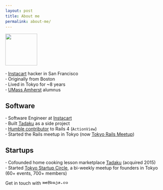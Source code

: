 ```yaml
---
layout: post
title: About me
permalink: about-me/
---
```


<img src="https://pbs.twimg.com/profile_images/551423866594029568/zbex0jmT.jpeg" width="100" height="100">

<strong>&middot;</strong> <a href="https://www.instacart.com" target="_blank">Instacart</a> hacker in San Francisco
<br><strong>&middot;</strong> Originally from Boston
<br><strong>&middot;</strong> Lived in Tokyo for ~8 years
<br><strong>&middot;</strong> <a href="http://www.umass.edu" target="_blank">UMass Amherst</a> alumnus

## Software

<strong>&middot;</strong> Software Engineer at <a href="https://www.instacart.com/" target="_blank">Instacart</a>
<br><strong>&middot;</strong> Built <a href="http://www.tadaku.com" target="_blank">Tadaku</a> as a side project
<br><strong>&middot;</strong> <a href="http://contributors.rubyonrails.org/contributors/benjamin-sullivan/commits" target="_blank">Humble contributor</a> to Rails 4 (`ActionView`)
<br><strong>&middot;</strong> Started the Rails meetup in Tokyo (now <a href="http://www.meetup.com/tokyo-rails/" target="_blank">Tokyo Rails Meetup</a>)

## Startups

<strong>&middot;</strong> Cofounded home cooking lesson marketplace <a href="http://www.tadaku.com" target="_blank">Tadaku</a> (acquired 2015)
<br><strong>&middot;</strong> Started <a href="https://tokyo-startup-circle.doorkeeper.jp/" target="_blank">Tokyo Startup Circle</a>, a bi-weekly meetup for founders in Tokyo (60+ events, 700+ members)


<span class="lowkey">Get in touch with</span> <img src="/images/email.gif">

<a href="https://twitter.com/bnjs"><i class="fa fa-twitter"></i></a>
<a href="https://github.com/bonsaiben"><i class="fa fa-github"></i></a>
<a href="https://www.linkedin.com/in/bnjsu"><i class="fa fa-linkedin"></i></a>
